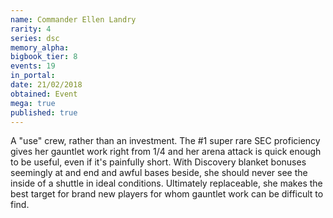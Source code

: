 ```yaml
---
name: Commander Ellen Landry
rarity: 4
series: dsc
memory_alpha:
bigbook_tier: 8
events: 19
in_portal:
date: 21/02/2018
obtained: Event
mega: true
published: true
---
```


A "use" crew, rather than an investment. The #1 super rare SEC proficiency gives her gauntlet work right from 1/4 and her arena attack is quick enough to be useful, even if it's painfully short. With Discovery blanket bonuses seemingly at and end and awful bases beside, she should never see the inside of a shuttle in ideal conditions. Ultimately replaceable, she makes the best target for brand new players for whom gauntlet work can be difficult to find.
